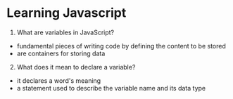 # Learning Javascript

1. What are variables in JavaScript?
- fundamental pieces of writing code by defining the content to be stored
- are containers for storing data
2. What does it mean to declare a variable?
-  it declares a word's meaning
-  a statement used to describe the variable name and its data type
